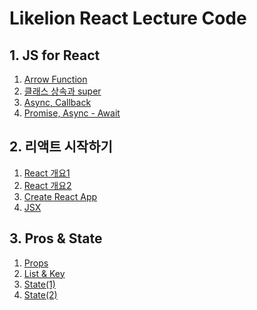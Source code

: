 # Likelion React Lecture Code 

## 1. JS for React
  1. [Arrow Function](https://github.com/kangtegong/React-Study/blob/master/%231%20JS%20for%20React/1.arrow_function.md#react-with-django)
  2. [클래스 상속과 super](https://github.com/kangtegong/React-Study/blob/master/%231%20JS%20for%20React/2.Class_Super.md#react-with-django)
  3. [Async, Callback](https://github.com/kangtegong/React-Study/blob/master/%231%20JS%20for%20React/3.Async_and_Callback.md#react-with-django)
  4. [Promise, Async - Await](https://github.com/kangtegong/React-Study/blob/master/%231%20JS%20for%20React/4.Promise_Async_Await.md#react-with-django)
  
## 2. 리액트 시작하기
  1. [React 개요1](https://github.com/kangtegong/React-Study/blob/master/%232%20Getting%20Started/1.Getting_Started1.md#react-with-django)
  2. [React 개요2](https://github.com/kangtegong/React-Study/blob/master/%232%20Getting%20Started/2.Getting_Started2.md#react-with-django)
  3. [Create React App](https://github.com/kangtegong/React-Study/blob/master/%232%20Getting%20Started/3.Create_React_App.md#react-with-django)
  4. [JSX](https://github.com/kangtegong/React-Study/blob/master/%232%20Getting%20Started/4.JSX.md#react-with-django)
  
## 3. Pros & State
  1. [Props](https://github.com/kangtegong/React-Study/blob/master/%233%20Props%20%26%20State/1.Props.md#react-with-django)
  2. [List & Key](https://github.com/kangtegong/React-Study/blob/master/%233%20Props%20%26%20State/2.List-%26-Key.md#react-with-django)
  3. [State(1)](https://github.com/kangtegong/React-Study/blob/master/%233%20Props%20%26%20State/3.State(1).md#react-with-django)
  4. [State(2)]()

